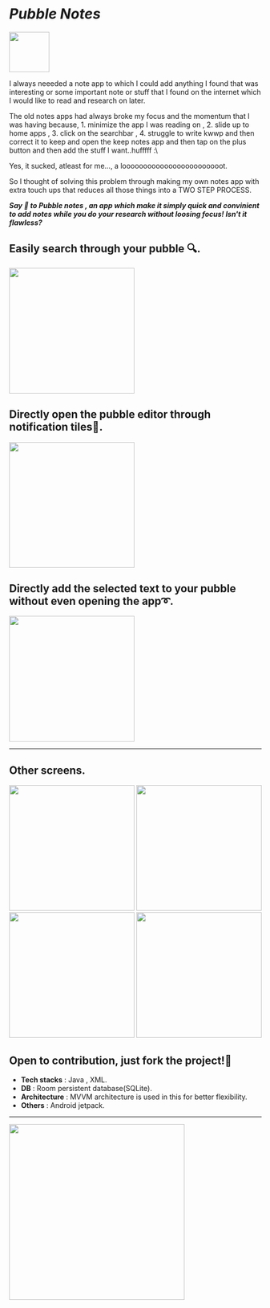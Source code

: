 # *Pubble Notes*
<img src="https://user-images.githubusercontent.com/59350776/141062360-4645b8ef-ad23-4d40-95bb-5af50d85c528.png" width="80">

I always neeeded a note app to which I could add anything I found that was interesting or some important note or stuff that I found on 
the internet which I would like to read and research on later.

The old notes apps had always broke my focus and the momentum that I was having because, 1. minimize the app I was reading on , 2. slide up to home apps , 3. click on the searchbar , 4. struggle to write kwwp and then correct it to keep and open the keep notes app and then tap on the plus button and then add the stuff I want..hufffff :\

Yes, it sucked, atleast for me..., a loooooooooooooooooooooooot.

So I thought of solving this problem through making my own notes app with extra touch ups that reduces all those things into a TWO STEP PROCESS.

***Say 👋 to Pubble notes , an app which make it simply quick and convinient to add notes while you do your research without loosing focus!
Isn't it flawless?***

## Easily search through your pubble 🔍.

<img src="https://user-images.githubusercontent.com/59350776/142011883-179a88ba-0111-48f3-aa4e-50fb1860c718.gif" width="250">

## Directly open the pubble editor through notification tiles💫.

<img src="https://user-images.githubusercontent.com/59350776/142011936-17baed5f-e9ca-4baf-9298-2316cbea1a88.gif" width="250">

## Directly add the selected text to your pubble without even opening the app➰. 

<img src="https://user-images.githubusercontent.com/59350776/142014947-e823b48e-998f-4b9a-a1aa-18f1f1d7011e.gif" width="250">

--------------------------------------------------------------

## Other screens.

<p float="left">
  <img src="https://user-images.githubusercontent.com/59350776/142013040-9769036f-e7d9-4ec9-9990-ac85ba761645.jpg" width="250">
  <img src="https://user-images.githubusercontent.com/59350776/142013094-afd71fc1-b04f-48a7-afa4-28cd0d8a2c5a.jpg" width="250">
  <img src="https://user-images.githubusercontent.com/59350776/142013102-0e4bf3f8-6183-4ad7-a21b-db86a4216768.jpg" width="250">
  <img src="https://user-images.githubusercontent.com/59350776/142013120-78c1d394-032f-4817-a901-e43dd46c0721.jpg" width="250">
</p>


## Open to contribution, just fork the project!💙

- **Tech stacks** : Java , XML.
- **DB** : Room persistent database(SQLite).
- **Architecture** : MVVM architecture is used in this for better flexibility.
- **Others** : Android jetpack.




--------------------------------------------------------------------------------------------------------------------------------------

<img src="https://user-images.githubusercontent.com/59350776/141678560-87a180ef-5bbc-4c9b-a89f-0108877f49cf.png" width="350">
